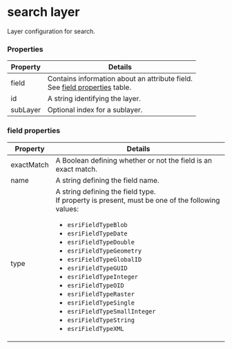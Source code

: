 # search layer

Layer configuration for search.

### Properties

| Property | Details
| --- | ---
| field | Contains information about an attribute field.<br>See [field properties](#field-properties) table.
| id | A string identifying the layer.
| subLayer | Optional index for a sublayer.


### field properties

| Property | Details
| --- | ---
| exactMatch | A Boolean defining whether or not the field is an exact match.
| name | A string defining the field name.
| type | A string defining the field type.<br>If property is present, must be one of the following values: <ul><li>`esriFieldTypeBlob`</li><li>`esriFieldTypeDate`</li><li>`esriFieldTypeDouble`</li><li>`esriFieldTypeGeometry`</li><li>`esriFieldTypeGlobalID`</li><li>`esriFieldTypeGUID`</li><li>`esriFieldTypeInteger`</li><li>`esriFieldTypeOID`</li><li>`esriFieldTypeRaster`</li><li>`esriFieldTypeSingle`</li><li>`esriFieldTypeSmallInteger`</li><li>`esriFieldTypeString`</li><li>`esriFieldTypeXML`</li></ul>



